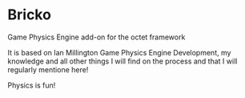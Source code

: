 # Bricko
Game Physics Engine add-on for the octet framework

It is based on Ian Millington Game Physics Engine Development, my knowledge and all other things I will find on the process and that I will regularly mentione here!

Physics is fun!
